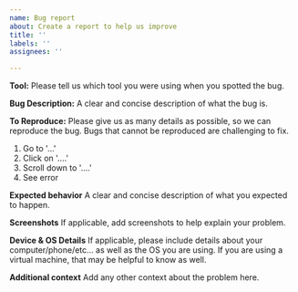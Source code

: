 ```yaml
---
name: Bug report
about: Create a report to help us improve
title: ''
labels: ''
assignees: ''

---
```


**Tool:**
Please tell us which tool you were using when you spotted the bug.

**Bug Description:**
A clear and concise description of what the bug is.

**To Reproduce:**
Please give us as many details as possible, so we can reproduce the bug. Bugs that cannot be reproduced are challenging to fix.

1. Go to '...'
2. Click on '....'
3. Scroll down to '....'
4. See error

**Expected behavior**
A clear and concise description of what you expected to happen.

**Screenshots**
If applicable, add screenshots to help explain your problem.

**Device & OS Details**
If applicable, please include details about your computer/phone/etc... as well as the OS you are using. If you are using a virtual machine, that may be helpful to know as well.

**Additional context**
Add any other context about the problem here.
